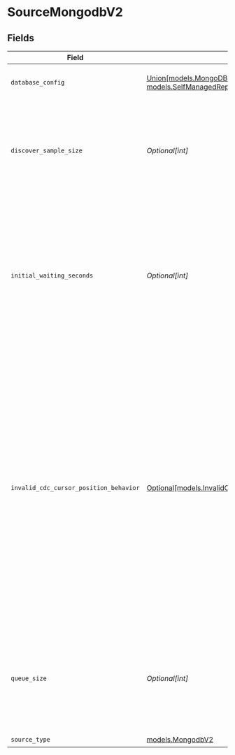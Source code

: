 # SourceMongodbV2


## Fields

| Field                                                                                                                                                                                                                                                                                                                                                               | Type                                                                                                                                                                                                                                                                                                                                                                | Required                                                                                                                                                                                                                                                                                                                                                            | Description                                                                                                                                                                                                                                                                                                                                                         |
| ------------------------------------------------------------------------------------------------------------------------------------------------------------------------------------------------------------------------------------------------------------------------------------------------------------------------------------------------------------------- | ------------------------------------------------------------------------------------------------------------------------------------------------------------------------------------------------------------------------------------------------------------------------------------------------------------------------------------------------------------------- | ------------------------------------------------------------------------------------------------------------------------------------------------------------------------------------------------------------------------------------------------------------------------------------------------------------------------------------------------------------------- | ------------------------------------------------------------------------------------------------------------------------------------------------------------------------------------------------------------------------------------------------------------------------------------------------------------------------------------------------------------------- |
| `database_config`                                                                                                                                                                                                                                                                                                                                                   | [Union[models.MongoDBAtlasReplicaSet, models.SelfManagedReplicaSet]](../models/clustertype.md)                                                                                                                                                                                                                                                                      | :heavy_check_mark:                                                                                                                                                                                                                                                                                                                                                  | Configures the MongoDB cluster type.                                                                                                                                                                                                                                                                                                                                |
| `discover_sample_size`                                                                                                                                                                                                                                                                                                                                              | *Optional[int]*                                                                                                                                                                                                                                                                                                                                                     | :heavy_minus_sign:                                                                                                                                                                                                                                                                                                                                                  | The maximum number of documents to sample when attempting to discover the unique fields for a collection.                                                                                                                                                                                                                                                           |
| `initial_waiting_seconds`                                                                                                                                                                                                                                                                                                                                           | *Optional[int]*                                                                                                                                                                                                                                                                                                                                                     | :heavy_minus_sign:                                                                                                                                                                                                                                                                                                                                                  | The amount of time the connector will wait when it launches to determine if there is new data to sync or not. Defaults to 300 seconds. Valid range: 120 seconds to 1200 seconds.                                                                                                                                                                                    |
| `invalid_cdc_cursor_position_behavior`                                                                                                                                                                                                                                                                                                                              | [Optional[models.InvalidCDCPositionBehaviorAdvanced]](../models/invalidcdcpositionbehavioradvanced.md)                                                                                                                                                                                                                                                              | :heavy_minus_sign:                                                                                                                                                                                                                                                                                                                                                  | Determines whether Airbyte should fail or re-sync data in case of an stale/invalid cursor value into the WAL. If 'Fail sync' is chosen, a user will have to manually reset the connection before being able to continue syncing data. If 'Re-sync data' is chosen, Airbyte will automatically trigger a refresh but could lead to higher cloud costs and data loss. |
| `queue_size`                                                                                                                                                                                                                                                                                                                                                        | *Optional[int]*                                                                                                                                                                                                                                                                                                                                                     | :heavy_minus_sign:                                                                                                                                                                                                                                                                                                                                                  | The size of the internal queue. This may interfere with memory consumption and efficiency of the connector, please be careful.                                                                                                                                                                                                                                      |
| `source_type`                                                                                                                                                                                                                                                                                                                                                       | [models.MongodbV2](../models/mongodbv2.md)                                                                                                                                                                                                                                                                                                                          | :heavy_check_mark:                                                                                                                                                                                                                                                                                                                                                  | N/A                                                                                                                                                                                                                                                                                                                                                                 |